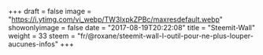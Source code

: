 +++
draft = false
image = "https://i.ytimg.com/vi_webp/TW3IxpkZPBc/maxresdefault.webp"
showonlyimage = false
date = "2017-08-19T20:22:08"
title = "Steemit-Wall"
weight = 33
steem = "fr/@roxane/steemit-wall-l-outil-pour-ne-plus-louper-aucunes-infos"
+++

<!--more-->
